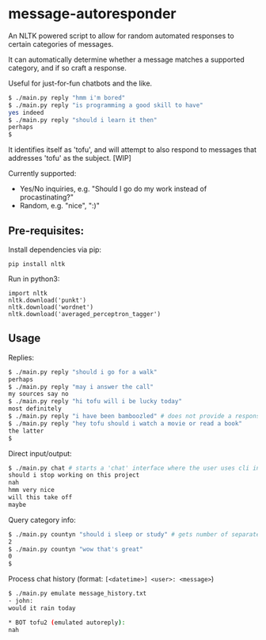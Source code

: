 # message-autoresponder

An NLTK powered script to allow for random automated responses to certain categories of messages.

It can automatically determine whether a message matches a supported category, and if so craft a response.

Useful for just-for-fun chatbots and the like.

```bash
$ ./main.py reply "hmm i'm bored"
$ ./main.py reply "is programming a good skill to have"
yes indeed
$ ./main.py reply "should i learn it then"
perhaps
$
```

It identifies itself as 'tofu', and will attempt to also respond to messages that addresses 'tofu' as the subject. [WIP]

Currently supported:
- Yes/No inquiries, e.g. "Should I go do my work instead of procastinating?"
- Random, e.g. "nice", ":)"

## Pre-requisites:
Install dependencies via pip:
```
pip install nltk
```

Run in python3:
```
import nltk
nltk.download('punkt')
nltk.download('wordnet')
nltk.download('averaged_perceptron_tagger')
```

## Usage

Replies:
```bash
$ ./main.py reply "should i go for a walk"
perhaps
$ ./main.py reply "may i answer the call"
my sources say no
$ ./main.py reply "hi tofu will i be lucky today"
most definitely
$ ./main.py reply "i have been bamboozled" # does not provide a response as it is not within a supported message category
$ ./main.py reply "hey tofu should i watch a movie or read a book"
the latter
$
```
Direct input/output:
```bash
$ ./main.py chat # starts a 'chat' interface where the user uses cli input and the responses would be the cli output
should i stop working on this project
nah
hmm very nice
will this take off
maybe
```
Query category info:
```bash
$ ./main.py countyn "should i sleep or study" # gets number of separate options that could be answered as yes/no individually
2
$ ./main.py countyn "wow that's great"
0
$
```
Process chat history (format: `[<datetime>] <user>: <message>`)
```bash
$ ./main.py emulate message_history.txt
- john:
would it rain today

* BOT tofu2 (emulated autoreply):
nah

```
